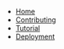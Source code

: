 * [Home](/)
* [Contributing](contributing.md)
* [Tutorial](tutorial.md)
* [Deployment](deployment.md)
